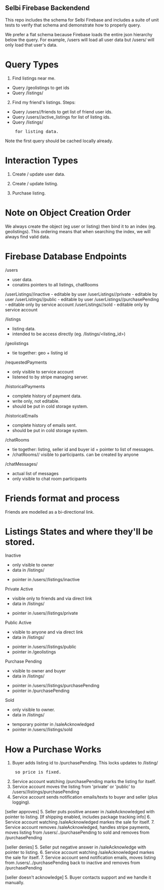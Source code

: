 Selbi Firebase Backendend
-------------------------
This repo includes the schema for Selbi Firebase and includes a suite of unit tests to verify that
schema and demonstrate how to properly query.

We prefer a flat schema because Firebase loads the entire json hierarchy below the query. For
example, /users will load all user data but /users/<uid> will only load that user's data.


Query Types
===========
1. Find listings near me.
- Query /geolistings to get ids
- Query /listings/<listing id>


2. Find my friend's listings.
Steps:
- Query /users/<uid>/friends to get list of friend user ids.
- Query /users/<friend uid>/active_listings for list of listing ids.
- Query /listings/<listing id> for listing data.

Note the first query should be cached locally already.


Interaction Types
=================
1. Create / update user data.

2. Create / update listing.

3. Purchase listing.


Note on Object Creation Order
============================
We always create the object (eg user or listing) then bind it to an index (eg. geolistings). This
ordering means that when searching the index, we will always find valid data.


Firebase Database Endpoints
===========================

/users
- user data.
- conatins pointers to all listings, chatRooms


/userListings/<uid>/inactive - editable by user
/userListings/<uid>/private - editable by user
/userListings/<uid>/public - editable by user
/userListings/<uid>/purchasePending - editable only by service account
/userListings/<uid>/sold - editable only by service account

/listings
- listing data.
- intended to be access directly (eg. /listings/<listing_id>)

/geolistings
- tie together: geo + listing id

/requestedPayments
- only visible to service account
- listened to by stripe managing server.

/historicalPayments
- complete history of payment data.
- write only, not editable.
- should be put in cold storage system.

/historicalEmails
- complete history of emails sent.
- should be put in cold storage system.

/chatRooms
- tie together: listing, seller id and buyer id + pointer to list of messages.
- /chatRooms/<id>/ visible to participants. can be created by anyone

/chatMessages/<room id>
- actual list of messages
- only visible to chat room participants


Friends format and process
==========================
Friends are modelled as a bi-directional link.



Listings States and where they'll be stored.
===========================================

Inactive
- only visible to owner
- data in /listings/<listing id>
- pointer in /users/<uid>/listings/inactive

Private Active
- visible only to friends and via direct link
- data in /listings/<listing id>
- pointer in /users/<uid>/listings/private

Public Active
- visible to anyone and via direct link
- data in /listings/<listing id>
- pointer in /users/<uid>/listings/public
- pointer in /geolistings

Purchase Pending
- visible to owner and buyer
- data in /listings/<listing id>
- pointer in /users/<uid>/listings/purchasePending
- pointer in /purchasePending

Sold
- only visible to owner.
- data in /listings/<listing id>
- temporary pointer in /saleAcknowledged
- pointer in /users/<uid>/listings/sold



How a Purchase Works
====================
1. Buyer adds listing id to /purchasePending. This locks updates to /listing/<listing id> so price is fixed.
2. Service account watching /purchasePending marks the listing for itself.
3. Service account moves the listing from 'private' or 'public' to /users/<seller id>/listings/purchasePending
4. Service account sends notification emails/texts to buyer and seller (plus logging).

[seller approves]
5. Seller puts positive answer in /saleAcknowledged with pointer to listing. [If shipping enabled, includes package tracking info]
6. Service account watching /saleAcknowledged markes the sale for itself.
7. Service account removes /saleAcknowledged, handles stripe payments, moves listing from /users/../purchasePending to sold and removes from /purchasePending

[seller denies]
5. Seller put negative answer in /saleAcknowledge with pointer to listing.
6. Service account watching /saleAcknowledged markes the sale for itself.
7. Service account send notification emails, moves listing from /users/../purchasePending back to inactive and removes from /purchasePending

[seller doesn't acknowledge]
5. Buyer contacts support and we handle it manually.